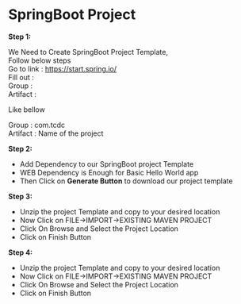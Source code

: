 # SpringBoot Project


**Step 1:**<br/>

   We Need to Create SpringBoot Project Template, <br/>
   Follow below steps <br/>
   Go to link : https://start.spring.io/ <br/>
   Fill out : <br/>
   Group : <br/>
   Artifact : <br/>
   
   Like bellow <br/>
   
   Group : com.tcdc <br/>
   Artifact : Name of the project <br/>
   
**Step 2:** <br/>

<ul>
   <li>Add Dependency to our SpringBoot project Template</li>
<li>WEB Dependency is Enough for Basic Hello World app</li>
<li>Then Click on <b >Generate Button</b> to download our project template</li>
</ul>

<b>Step 3:</b> <br/>
<ul>
<li>Unzip the project Template and copy to your desired location</li>
 <li>Now Click on FILE->IMPORT->EXISTING MAVEN PROJECT</li>
 <li>Click On Browse and Select the Project Location</li>
  <li>Click on Finish Button</li>
</ul>

<b>Step 4:</b> <br/> 
<ul>
<li>Unzip the project Template and copy to your desired location</li>
 <li>Now Click on FILE->IMPORT->EXISTING MAVEN PROJECT</li>
 <li>Click On Browse and Select the Project Location</li>
  <li>Click on Finish Button</li>
</ul>

